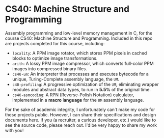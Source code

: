 # CS40: Machine Structure and Programming

Assembly programming and low-level memory management in C, for the course CS40: Machine Structure and Programming. Included in this repo are projects completed for this course, including:
- `locality`: A PPM image rotator, which stores PPM pixels in cached blocks to optimize image transformations.
- `arith`: A lossy PPM image compressor, which converts full-color PPM images into compressed binary files.
- `cs40-um`: An interpreter that processes and executes bytecode for a unique, Turing-Complete assembly language, the `UM`.
- `c40-profiling`: A progressive optimization of the `UM`, eliminating wrapper modules and abstract data types, to run in **5.5%** of the original time.
- `cs40-asmcoding`: A RPN (Reverse-Polish Notation) calculator, implemented in a **macro language** for the `UM` assembly language.

For the sake of academic integrity, I unfortunately can't make my code for these projects public. However, I can share their specifications and design documents here. If you (a recruiter, a curious developer, etc.) would like to see the source code, please reach out. I'd be very happy to share my work with you!
